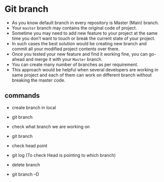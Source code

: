 # Git branch

- As you know default branch in every repository is Master (Main) branch. 
- Your `master` branch may contains the original code of project.
- Sometime you may need to add new feature to your project at the same time you don’t want to touch or break the current state of your project. 
- In such cases the best solution would be creating new branch and commit all your modified project contents over there.
- Once you tested your new feature and find it working fine, you can go-ahead and merge it with your `Master` branch. 
- You can create many number of branches as per requirement. 
- This approach would be helpful when several developers are working in same project and each of them can work on different branch without breaking the master code.

## commands
* create branch in local
- git branch <branch-name> 

* check what branch we are working on 
- git branch

* check head point
- git log (To check Head is pointing to which branch)

* delete branch
- git branch –D <branch name>
